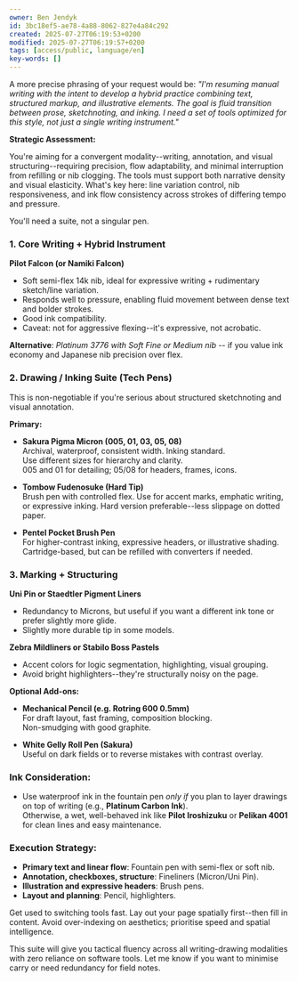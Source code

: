 ```yaml
---
owner: Ben Jendyk
id: 3bc18ef5-ae78-4a88-8062-827e4a84c292
created: 2025-07-27T06:19:53+0200
modified: 2025-07-27T06:19:57+0200
tags: [access/public, language/en]
key-words: []
---
```


A more precise phrasing of your request would be: _"I'm resuming manual writing with the intent to develop a hybrid practice combining text, structured markup, and illustrative elements. The goal is fluid transition between prose, sketchnoting, and inking. I need a set of tools optimized for this style, not just a single writing instrument."_

**Strategic Assessment:**

You're aiming for a convergent modality--writing, annotation, and visual structuring--requiring precision, flow adaptability, and minimal interruption from refilling or nib clogging. The tools must support both narrative density and visual elasticity. What's key here: line variation control, nib responsiveness, and ink flow consistency across strokes of differing tempo and pressure.

You'll need a suite, not a singular pen.

### **1. Core Writing + Hybrid Instrument**

**Pilot Falcon (or Namiki Falcon)**

- Soft semi-flex 14k nib, ideal for expressive writing + rudimentary sketch/line variation.
- Responds well to pressure, enabling fluid movement between dense text and bolder strokes.
- Good ink compatibility.
- Caveat: not for aggressive flexing--it's expressive, not acrobatic.

**Alternative**: _Platinum 3776 with Soft Fine or Medium nib_ -- if you value ink economy and Japanese nib precision over flex.

### **2. Drawing / Inking Suite (Tech Pens)**

This is non-negotiable if you're serious about structured sketchnoting and visual annotation.

**Primary:**

- **Sakura Pigma Micron (005, 01, 03, 05, 08)**  
Archival, waterproof, consistent width. Inking standard.  
Use different sizes for hierarchy and clarity.  
005 and 01 for detailing; 05/08 for headers, frames, icons.

- **Tombow Fudenosuke (Hard Tip)**  
Brush pen with controlled flex. Use for accent marks, emphatic writing, or expressive inking. Hard version preferable--less slippage on dotted paper.

- **Pentel Pocket Brush Pen**  
For higher-contrast inking, expressive headers, or illustrative shading. Cartridge-based, but can be refilled with converters if needed.

### **3. Marking + Structuring**

**Uni Pin or Staedtler Pigment Liners**

- Redundancy to Microns, but useful if you want a different ink tone or prefer slightly more glide.
- Slightly more durable tip in some models.

**Zebra Mildliners or Stabilo Boss Pastels**

- Accent colors for logic segmentation, highlighting, visual grouping.
- Avoid bright highlighters--they're structurally noisy on the page.

**Optional Add-ons:**

- **Mechanical Pencil (e.g. Rotring 600 0.5mm)**  
For draft layout, fast framing, composition blocking.  
Non-smudging with good graphite.

- **White Gelly Roll Pen (Sakura)**  
Useful on dark fields or to reverse mistakes with contrast overlay.

### Ink Consideration:

- Use waterproof ink in the fountain pen _only if_ you plan to layer drawings on top of writing (e.g., **Platinum Carbon Ink**).  
Otherwise, a wet, well-behaved ink like **Pilot Iroshizuku** or **Pelikan 4001** for clean lines and easy maintenance.

### Execution Strategy:

- **Primary text and linear flow**: Fountain pen with semi-flex or soft nib.
- **Annotation, checkboxes, structure**: Fineliners (Micron/Uni Pin).
- **Illustration and expressive headers**: Brush pens.
- **Layout and planning**: Pencil, highlighters.

Get used to switching tools fast. Lay out your page spatially first--then fill in content. Avoid over-indexing on aesthetics; prioritise speed and spatial intelligence.

This suite will give you tactical fluency across all writing-drawing modalities with zero reliance on software tools. Let me know if you want to minimise carry or need redundancy for field notes.